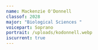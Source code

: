 ```yaml
---
name: Mackenzie O'Donnell
classof: 2028
major: "Biological Sciences "
voicepart: Soprano
portrait: /uploads/kodonnell.webp
iscurrent: true
---
```

